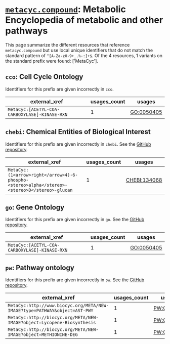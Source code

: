 # [`metacyc.compound`](https://bioregistry.io/metacyc.compound): Metabolic Encyclopedia of metabolic and other pathways

This page summarize the different resources that reference `metacyc.compound`
but use local unique identifiers that do not match the standard pattern of
`^[A-Za-z0-9+_.%-:]+$`. Of the 4 resources,
1 variants on the standard prefix were found: ['MetaCyc'].

## `cco`: Cell Cycle Ontology

Identifiers for this prefix are given incorrectly in `cco`.

| external_xref                                 |   usages_count | usages                                                  |
|-----------------------------------------------|----------------|---------------------------------------------------------|
| `MetaCyc:[ACETYL-COA-CARBOXYLASE]-KINASE-RXN` |              1 | [GO:0050405](http://purl.obolibrary.org/obo/GO_0050405) |

## `chebi`: Chemical Entities of Biological Interest

Identifiers for this prefix are given incorrectly in `chebi`. See the [GitHub repository](https://github.com/ebi-chebi/ChEBI).

| external_xref                                                                                 |   usages_count | usages                                                      |
|-----------------------------------------------------------------------------------------------|----------------|-------------------------------------------------------------|
| `MetaCyc:(1<arrow>right</arrow>4)-6-phospho-<stereo>alpha</stereo>-<stereo>D</stereo>-glucan` |              1 | [CHEBI:134068](http://purl.obolibrary.org/obo/CHEBI_134068) |

## `go`: Gene Ontology

Identifiers for this prefix are given incorrectly in `go`. See the [GitHub repository](https://github.com/geneontology/go-ontology).

| external_xref                                 |   usages_count | usages                                                  |
|-----------------------------------------------|----------------|---------------------------------------------------------|
| `MetaCyc:[ACETYL-COA-CARBOXYLASE]-KINASE-RXN` |              1 | [GO:0050405](http://purl.obolibrary.org/obo/GO_0050405) |

## `pw`: Pathway ontology

Identifiers for this prefix are given incorrectly in `pw`. See the [GitHub repository](https://github.com/rat-genome-database/PW-Pathway-Ontology).

| external_xref                                                              |   usages_count | usages                                                  |
|----------------------------------------------------------------------------|----------------|---------------------------------------------------------|
| `MetaCyc:http://www.biocyc.org/META/NEW-IMAGE?type=PATHWAY&object=AST-PWY` |              1 | [PW:0001261](http://purl.obolibrary.org/obo/PW_0001261) |
| `MetaCyc:http://biocyc.org/META/NEW-IMAGE?object=Lycopene-Biosynthesis`    |              1 | [PW:0001291](http://purl.obolibrary.org/obo/PW_0001291) |
| `MetaCyc:http://biocyc.org/META/NEW-IMAGE?object=METHIONINE-DEG`           |              1 | [PW:0001302](http://purl.obolibrary.org/obo/PW_0001302) |


